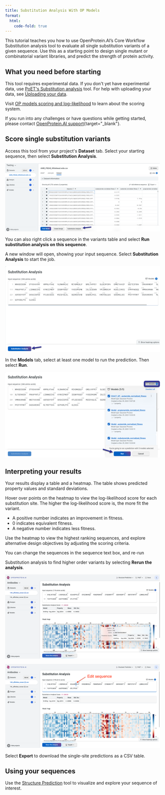 ```yaml
---
title: Substitution Analysis With OP Models
format:
  html:
    code-fold: true
---
```


This tutorial teaches you how to use OpenProtein.AI’s Core Workflow Substitution analysis tool to evaluate all single substitution variants of a given sequence. Use this as a starting point to design single mutant or combinatorial variant libraries, and predict the strength of protein activity. 

## What you need before starting

This tool requires experimental data. If you don't yet have experimental data, use [PoET's Substitution analysis](../poet/substitution-analysis.md) tool. For help with uploading your data, see [Uploading your data](./uploading-your-data.md).

Visit [OP models scoring and log-likelihood](./scoring-log-likelihood.md) to learn about the scoring system.

If you run into any challenges or have questions while getting started, please contact [OpenProtein.AI support](https://www.openprotein.ai/contact){target="_blank"}.

## Score single substitution variants

Access this tool from your project's **Dataset** tab. Select your starting sequence, then select **Substitution Analysis**.

![](./img/substitution-analysis/core-SA-1.png)

You can also right click a sequence in the variants table and select **Run substitution analysis on this sequence**.

A new window will open, showing your input sequence. Select **Substitution Analysis** to start the job.

![](./img/substitution-analysis/core-SA-2.png)


In the **Models** tab, select at least one model to run the prediction. Then select **Run**.

![](./img/substitution-analysis/core-SA-3.png)


## Interpreting your results

Your results display a table and a heatmap. The table shows predicted property values and standard deviations.

Hover over points on the heatmap to view the log-likelihood score for each substitution site. The higher the log-likelihood score is, the more fit the variant.

- A positive number indicates an improvement in fitness.
- 0 indicates equivalent fitness.
- A negative number indicates less fitness.

Use the heatmap to view the highest ranking sequences, and explore alternative design objectives by adjusting the scoring criteria.

You can change the sequences in the sequence text box, and re-run

Substitution analysis to find higher order variants by selecting **Rerun the analysis**.

![](./img/substitution-analysis/core-SA-4.png)

![](./img/substitution-analysis/core-SA-5.png)

Select **Export** to download the single-site predictions as a CSV table.

## Using your sequences

Use the [Structure Prediction](../structure-prediction/using-structure-prediction.md) tool to visualize and explore your sequence of interest.